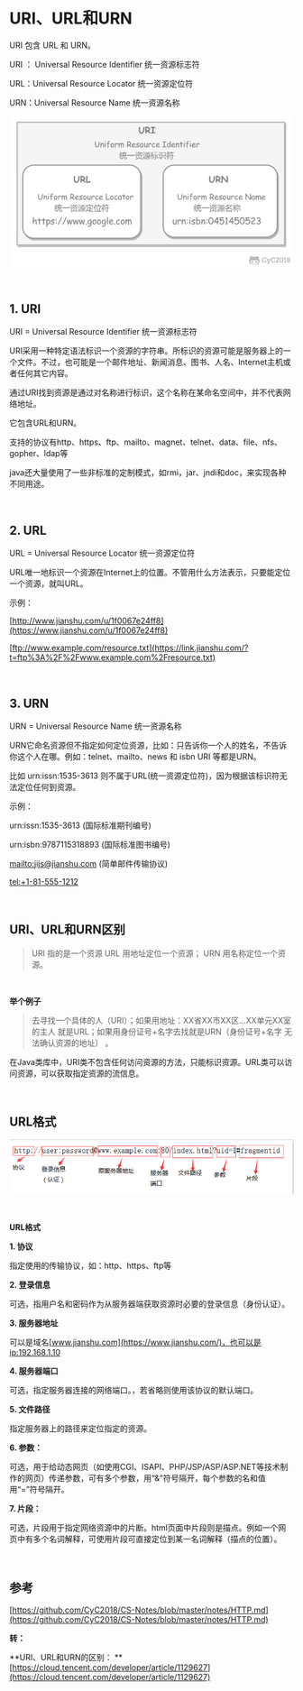 # URI、URL和URN



URI 包含 URL 和 URN。




URI ： Universal Resource Identifier 统一资源标志符

URL：Universal Resource Locator   统一资源定位符

URN：Universal Resource Name     统一资源名称



![image](images/URI和URL和URN.png)

<br>

## 1. URI
URI = Universal Resource Identifier 统一资源标志符

URI采用一种特定语法标识一个资源的字符串。所标识的资源可能是服务器上的一个文件。不过，也可能是一个邮件地址、新闻消息、图书、人名、Internet主机或者任何其它内容。

通过URI找到资源是通过对名称进行标识，这个名称在某命名空间中，并不代表网络地址。

它包含URL和URN。

 支持的协议有http、https、ftp、mailto、magnet、telnet、data、file、nfs、gopher、ldap等

java还大量使用了一些非标准的定制模式，如rmi，jar、jndi和doc，来实现各种不同用途。

<br>

## 2. URL
URL = Universal Resource Locator 统一资源定位符

URL唯一地标识一个资源在Internet上的位置。不管用什么方法表示，只要能定位一个资源，就叫URL。

示例：

 [http://www.jianshu.com/u/1f0067e24ff8](https://www.jianshu.com/u/1f0067e24ff8)

 [ftp://www.example.com/resource.txt](https://link.jianshu.com/?t=ftp%3A%2F%2Fwww.example.com%2Fresource.txt)

<br>



## 3. URN
URN = Universal Resource Name 统一资源名称

URN它命名资源但不指定如何定位资源，比如：只告诉你一个人的姓名，不告诉你这个人在哪。例如：telnet、mailto、news 和 isbn URI 等都是URN。

比如 urn:issn:1535-3613 则不属于URL(统一资源定位符)，因为根据该标识符无法定位任何到资源。

示例：

 urn:issn:1535-3613   (国际标准期刊编号)

 urn:isbn:9787115318893   (国际标准图书编号)

 [mailto:jijs@jianshu.com](https://link.jianshu.com/?t=mailto%3Ajijs%40jianshu.com)   (简单邮件传输协议)

 [tel:+1-81-555-1212](tel:+1-81-555-1212)

<br>

## URI、URL和URN区别
>URI 指的是一个资源
>URL 用地址定位一个资源；
>URN 用名称定位一个资源。

<br>

**举个例子**

> 去寻找一个具体的人（URI）；如果用地址：XX省XX市XX区...XX单元XX室的主人 就是URL；如果用身份证号+名字去找就是URN（身份证号+名字  无法确认资源的地址） 。

在Java类库中，URI类不包含任何访问资源的方法，只能标识资源。URL类可以访问资源，可以获取指定资源的流信息。

<br>



## URL格式
![image](images/URL格式.png)

<br>

**URL格式**

**1. 协议**

指定使用的传输协议，如：http、https、ftp等

**2. 登录信息**

可选，指用户名和密码作为从服务器端获取资源时必要的登录信息（身份认证）。

**3. 服务器地址**

可以是域名[www.jianshu.com](https://www.jianshu.com/)，也可以是ip:192.168.1.10

**4. 服务器端口**

可选，指定服务器连接的网络端口。，若省略则使用该协议的默认端口。

**5. 文件路径**

指定服务器上的路径来定位指定的资源。

**6. 参数：**

可选，用于给动态网页（如使用CGI、ISAPI、PHP/JSP/ASP/ASP.NET等技术制作的网页）传递参数，可有多个参数，用“&”符号隔开，每个参数的名和值用“=”符号隔开。

**7. 片段：**

可选，片段用于指定网络资源中的片断。html页面中片段则是描点。例如一个网页中有多个名词解释，可使用片段可直接定位到某一名词解释（描点的位置）。

<br>





## 参考



[https://github.com/CyC2018/CS-Notes/blob/master/notes/HTTP.md](https://github.com/CyC2018/CS-Notes/blob/master/notes/HTTP.md)

**转：**

**URI、URL和URN的区别： **[https://cloud.tencent.com/developer/article/1129627](https://cloud.tencent.com/developer/article/1129627)

<br>

